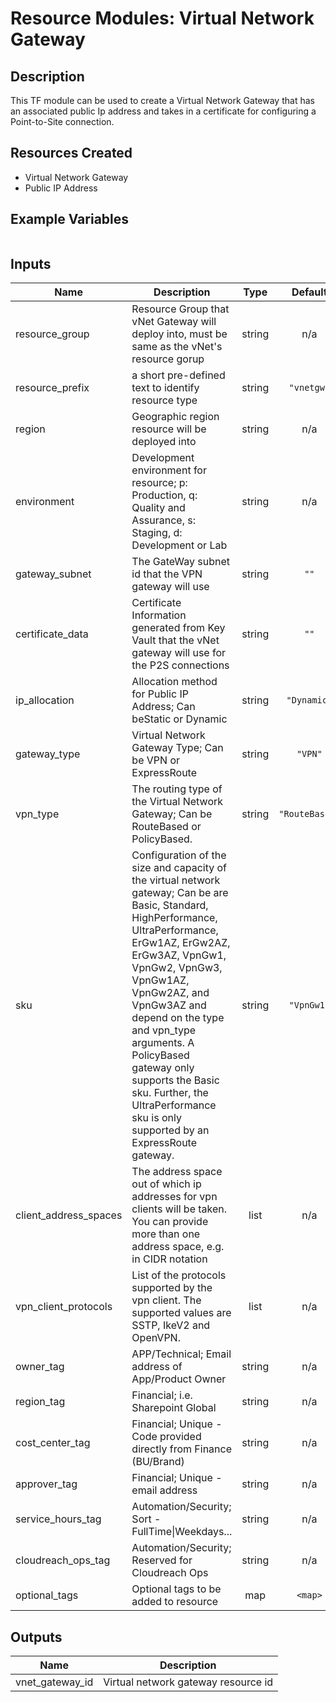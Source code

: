 # **Resource Modules: Virtual Network Gateway**

## Description

This TF module can be used to create a Virtual Network Gateway that has an associated public Ip address and takes in a certificate for configuring a Point-to-Site connection.

## Resources Created

- Virtual Network Gateway
- Public IP Address

## Example Variables
```javascript

```

## Inputs

| Name | Description | Type | Default | Required |
|------|-------------|:----:|:-----:|:-----:|
| resource\_group | Resource Group that vNet Gateway will deploy into, must be same as the vNet's resource gorup | string | n/a | yes |
| resource\_prefix | a short pre-defined text to identify resource type | string | `"vnetgw"` | no |
| region | Geographic region resource will be deployed into | string | n/a | yes |
| environment | Development environment for resource; p: Production, q: Quality and Assurance, s: Staging, d: Development or Lab | string | n/a | yes |
| gateway\_subnet | The GateWay subnet id that the VPN gateway will use | string | `""` | no |
| certificate\_data | Certificate Information generated from Key Vault that the vNet gateway will use for the P2S connections | string | `""` | no |
| ip\_allocation | Allocation method for Public IP Address; Can beStatic or Dynamic | string | `"Dynamic"` | no |
| gateway\_type | Virtual Network Gateway Type; Can be VPN or ExpressRoute | string | `"VPN"` | no |
| vpn\_type | The routing type of the Virtual Network Gateway; Can be RouteBased or PolicyBased. | string | `"RouteBased"` | no |
| sku | Configuration of the size and capacity of the virtual network gateway; Can be are Basic, Standard, HighPerformance, UltraPerformance, ErGw1AZ, ErGw2AZ, ErGw3AZ, VpnGw1, VpnGw2, VpnGw3, VpnGw1AZ, VpnGw2AZ, and VpnGw3AZ and depend on the type and vpn_type arguments. A PolicyBased gateway only supports the Basic sku. Further, the UltraPerformance sku is only supported by an ExpressRoute gateway. | string | `"VpnGw1"` | no |
| client\_address\_spaces | The address space out of which ip addresses for vpn clients will be taken. You can provide more than one address space, e.g. in CIDR notation | list | n/a | yes |
| vpn\_client\_protocols | List of the protocols supported by the vpn client. The supported values are SSTP, IkeV2 and OpenVPN. | list | n/a | yes |
| owner\_tag | APP/Technical; Email address of App/Product Owner | string | n/a | yes |
| region\_tag | Financial; i.e. Sharepoint Global | string | n/a | yes |
| cost\_center\_tag | Financial; Unique - Code provided directly from Finance (BU/Brand) | string | n/a | yes |
| approver\_tag | Financial; Unique - email address | string | n/a | yes |
| service\_hours\_tag | Automation/Security; Sort -FullTime\|Weekdays... | string | n/a | yes |
| cloudreach\_ops\_tag | Automation/Security; Reserved for Cloudreach Ops | string | n/a | yes |
| optional\_tags | Optional tags to be added to resource | map | `<map>` | no |

## Outputs

| Name | Description |
|------|-------------|
| vnet\_gateway\_id | Virtual network gateway resource id |


